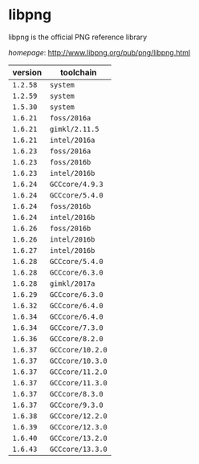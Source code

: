 # libpng

libpng is the official PNG reference library

*homepage*: <http://www.libpng.org/pub/png/libpng.html>

version | toolchain
--------|----------
``1.2.58`` | ``system``
``1.2.59`` | ``system``
``1.5.30`` | ``system``
``1.6.21`` | ``foss/2016a``
``1.6.21`` | ``gimkl/2.11.5``
``1.6.21`` | ``intel/2016a``
``1.6.23`` | ``foss/2016a``
``1.6.23`` | ``foss/2016b``
``1.6.23`` | ``intel/2016b``
``1.6.24`` | ``GCCcore/4.9.3``
``1.6.24`` | ``GCCcore/5.4.0``
``1.6.24`` | ``foss/2016b``
``1.6.24`` | ``intel/2016b``
``1.6.26`` | ``foss/2016b``
``1.6.26`` | ``intel/2016b``
``1.6.27`` | ``intel/2016b``
``1.6.28`` | ``GCCcore/5.4.0``
``1.6.28`` | ``GCCcore/6.3.0``
``1.6.28`` | ``gimkl/2017a``
``1.6.29`` | ``GCCcore/6.3.0``
``1.6.32`` | ``GCCcore/6.4.0``
``1.6.34`` | ``GCCcore/6.4.0``
``1.6.34`` | ``GCCcore/7.3.0``
``1.6.36`` | ``GCCcore/8.2.0``
``1.6.37`` | ``GCCcore/10.2.0``
``1.6.37`` | ``GCCcore/10.3.0``
``1.6.37`` | ``GCCcore/11.2.0``
``1.6.37`` | ``GCCcore/11.3.0``
``1.6.37`` | ``GCCcore/8.3.0``
``1.6.37`` | ``GCCcore/9.3.0``
``1.6.38`` | ``GCCcore/12.2.0``
``1.6.39`` | ``GCCcore/12.3.0``
``1.6.40`` | ``GCCcore/13.2.0``
``1.6.43`` | ``GCCcore/13.3.0``
